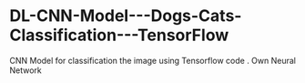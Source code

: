 # DL-CNN-Model---Dogs-Cats-Classification---TensorFlow
CNN Model for classification the image using Tensorflow code . Own Neural Network
